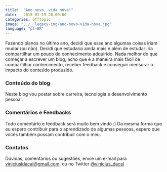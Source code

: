 ```yaml
---
title:  "Ano novo, vida nova!"
date:   2015-01-19 20:00:00
categories: offtopic
image: "../__legacy-img/ano-novo-vida-nova.jpg"
language: "pt-BR"
---
```


Fazendo planos no último ano, decidi que esse ano algumas coisas iriam mudar (ou não). Decidi que estudaria ainda mais e além de estudar iria compartilhar um pouco do conhecimento adquirido. Nada melhor do que começar a escrever um blog, acho que é a maneira mais fácil de compartilhar conhecimento, receber feedback e conseguir mensurar o impacto do conteúdo produzido.

### Conteúdo do blog

Neste blog vou postar sobre carreira, tecnologia e desenvolvimento pessoal.

### Comentários e Feedbacks

Todo comentário e feedback será muito bem vindo :)
Da mesma forma que eu espero contribuir para o aprendizado de algumas pessoas, espero que vocês também possam contribuir com o meu.

### Contatos
Dúvidas, comentários ou sugestões, envie um e-mail para [viniciusldacal@gmail.com](mailto:viniciusldacal@gmail.com), ou no Twitter [@vinicius_dacal](https://twitter.com/vinicius_dacal)
